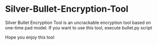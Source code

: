 Silver-Bullet-Encryption-Tool
=============================

Silver Bullet Encryption Tool is an uncrackable encryption tool based on one-time pad model. If you want to use this tool, execute bullet.py script

Hope you enjoy this tool
